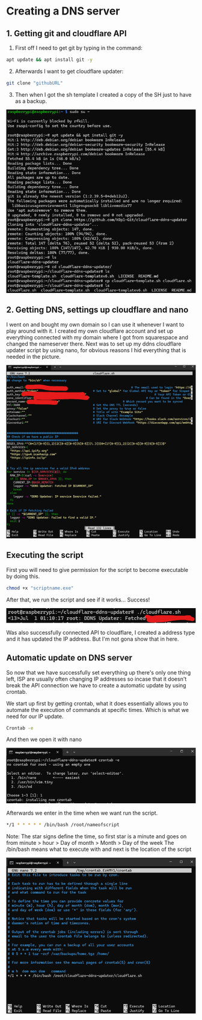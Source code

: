 <h1>Creating a DNS server</h1>

<h2>1. Getting git and cloudflare API</h2>

 1. First off I need to get git by typing in the command:
 ```bash
 apt update && apt install git -y
 ```
 2. Afterwards I want to get cloudflare updater:
 ```bash
 git clone "githubURL"
 ```
 3. Then when I got the sh template I created a copy of the SH just to have as a backup.

 ![Image](/Raspberry%20Pi/Projects/Creating%20a%20DNS%20server/Pictures/dns-1.png)

<h2>2. Getting DNS, settings up cloudflare and nano</h2>

 I went on and bought my own domain so I can use it whenever I want to play around with it.
 I created my own cloudflare account and set up everything connected with my domain where I got from squarespace and changed the nameserver there.
 Next was to set up my ddns cloudflare updater script by using nano, for obvious reasons I hid everything that is needed in the picture.

 ![Image](/Raspberry%20Pi/Projects/Creating%20a%20DNS%20server/Pictures/dns-2.png)

<h2>Executing the script</h2>

 First you will need to give permission for the script to become executable by doing this.
 ```bash
 chmod +x "scriptname.exe"
 ```
 After that, we run the script and see if it works...
 Success!

 ![Image](/Raspberry%20Pi/Projects/Creating%20a%20DNS%20server/Pictures/dns-3.png)

 Was also successfully connected API to cloudflare, I created a address type and it has updated the IP address. But I'm not gona show that in here.

<h2>Automatic update on DNS server</h2>
 So now that we have successfully set everything up there's only one thing left, ISP are usually often changing IP addresses so incase that it doesn't break the API connection we have to create a automatic update by using crontab.

 We start up first by getting crontab, what it does essentially allows you to automate the execution of commands at specific times. Which is what we need for our IP update.

 ```bash
 Crontab -e
 ```
 And then we open it with nano

 ![Image](/Raspberry%20Pi/Projects/Creating%20a%20DNS%20server/Pictures/crontab.png)

 Afterwards we enter in the time when we want run the script.
  ```bash
 */1 * * * * * /bin/bash /root/nameofscript
 ```
 Note: The star signs define the time, so first star is a minute and goes on from minute > hour > Day of month > Month > Day of the week
        The /bin/bash means what to execute with and next is the location of the script

 ![Image](/Raspberry%20Pi/Projects/Creating%20a%20DNS%20server/Pictures/dns-4.png)


